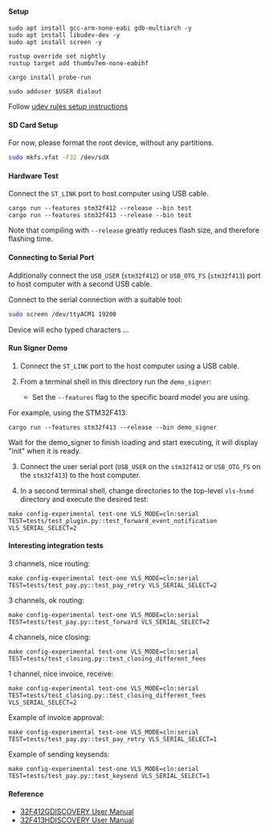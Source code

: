 #### Setup

```
sudo apt install gcc-arm-none-eabi gdb-multiarch -y
sudo apt install libudev-dev -y
sudo apt install screen -y

rustup override set nightly
rustup target add thumbv7em-none-eabihf

cargo install probe-run

sudo adduser $USER dialout
```

Follow [udev rules setup instructions](https://probe.rs/docs/getting-started/probe-setup/)

#### SD Card Setup

For now, please format the root device, without any partitions.

```sh
sudo mkfs.vfat -F32 /dev/sdX
```

#### Hardware Test

Connect the `ST_LINK` port to host computer using USB cable.

```
cargo run --features stm32f412 --release --bin test
cargo run --features stm32f413 --release --bin test
```

Note that compiling with `--release` greatly reduces flash size, and therefore flashing time.

#### Connecting to Serial Port

Additionally connect the `USB_USER` (`stm32f412`) or `USB_OTG_FS`
(`stm32f413`) port to host computer with a second USB cable.

Connect to the serial connection with a suitable tool:
```sh
sudo screen /dev/ttyACM1 19200
```

Device will echo typed characters ...

#### Run Signer Demo

1. Connect the `ST_LINK` port to the host computer using a USB cable.

2. From a terminal shell in this directory run the `demo_signer`:
   - Set the `--features` flag to the specific board model you are using.

For example, using the STM32F413:
```
cargo run --features stm32f413 --release --bin demo_signer
```
Wait for the demo_signer to finish loading and start executing, it will display
"init" when it is ready.

3. Connect the user serial port (`USB_USER` on the `stm32f412` or
   `USB_OTG_FS` on the `stm32f413`) to the host computer.

4. In a second terminal shell, change directories to the top-level
   `vls-hsmd` directory and execute the desired test:
```
make config-experimental test-one VLS_MODE=cln:serial TEST=tests/test_plugin.py::test_forward_event_notification VLS_SERIAL_SELECT=2
```

#### Interesting integration tests

3 channels, nice routing:
```
make config-experimental test-one VLS_MODE=cln:serial TEST=tests/test_pay.py::test_pay_retry VLS_SERIAL_SELECT=2
```

3 channels, ok routing:
```
make config-experimental test-one VLS_MODE=cln:serial TEST=tests/test_pay.py::test_forward VLS_SERIAL_SELECT=2
```

4 channels, nice closing:
```
make config-experimental test-one VLS_MODE=cln:serial TEST=tests/test_closing.py::test_closing_different_fees
```

1 channel, nice invoice, receive:
```
make config-experimental test-one VLS_MODE=cln:serial TEST=tests/test_closing.py::test_closing_different_fees VLS_SERIAL_SELECT=2
```

Example of invoice approval:
```
make config-experimental test-one VLS_MODE=cln:serial TEST=tests/test_pay.py::test_pay_retry VLS_SERIAL_SELECT=1
```

Example of sending keysends:
```
make config-experimental test-one VLS_MODE=cln:serial TEST=tests/test_pay.py::test_keysend VLS_SERIAL_SELECT=1
```


#### Reference

- [32F412GDISCOVERY User Manual](https://www.st.com/resource/en/user_manual/um2032-discovery-kit-with-stm32f412zg-mcu-stmicroelectronics.pdf)
- [32F413HDISCOVERY User Manual](https://www.st.com/resource/en/user_manual/um2135-discovery-kit-with-stm32f413zh-mcu-stmicroelectronics.pdf)
